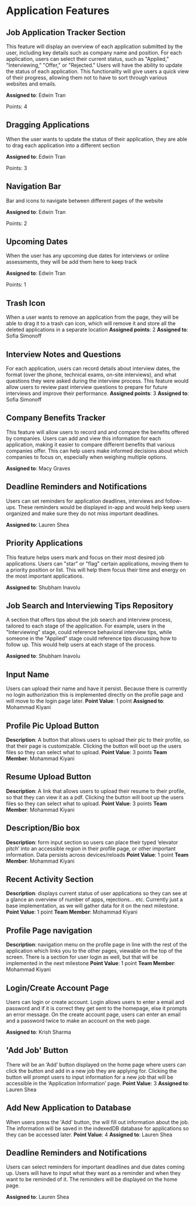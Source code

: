 # Application Features

## Job Application Tracker Section

This feature will display an overview of each application submitted by the user, including key details such as company name and position. For each application, users can select their current status, such as "Applied," "Interviewing," "Offer," or "Rejected." Users will have the ability to update the status of each application. This functionality will give users a quick view of their progress, allowing them not to have to sort through various websites and emails.

**Assigned to**: Edwin Tran

Points: 4

## Dragging Applications

When the user wants to update the status of their application, they are able to drag each application into a different section

**Assigned to**: Edwin Tran

Points: 3

## Navigation Bar

Bar and icons to navigate between different pages of the website

**Assigned to**: Edwin Tran

Points: 2

## Upcoming Dates

When the user has any upcoming due dates for interviews or online assessments, they will be add them here to keep track

**Assigned to**: Edwin Tran

Points: 1

## Trash Icon

When a user wants to remove an application from the page, they will be able to drag it to a trash can icon, which will remove it and store all the deleted applications in a separate location
**Assigned points**: 2
**Assigned to**: Sofia Simonoff


## Interview Notes and Questions

For each application, users can record details about interview dates, the format (over the phone, technical exams, on-site interviews), and what questions they were asked during the interview process. This feature would allow users to review past interview questions to prepare for future interviews and improve their performance.
**Assigned points**: 3
**Assigned to**: Sofia Simonoff


## Company Benefits Tracker

This feature will allow users to record and and compare the benefits offered by companies. Users can add and view this information for each application, making it easier to compare different benefits that various companies offer. This can help users make informed decisions about which companies to focus on, especially when weighing multiple options. 

**Assigned to**: Macy Graves

## Deadline Reminders and Notifications

Users can set reminders for application deadlines, interviews and follow-ups. These reminders would be displayed in-app and would help keep users organized and make sure they do not miss important deadlines.

**Assigned to**: Lauren Shea

## Priority Applications

This feature helps users mark and focus on their most desired job applications. Users can "star" or "flag" certain applications, moving them to a priority position or list. This will help them focus their time and energy on the most important applications. 

**Assigned to**: Shubham Inavolu

## Job Search and Interviewing Tips Repository

A section that offers tips about the job search and interview process, tailored to each stage of the application. For example, users in the "Interviewing" stage, could reference behavioral interview tips, while someone in the "Applied" stage could reference tips discussing how to follow up. This would help users at each stage of the process. 

**Assigned to**: Shubham Inavolu

## Input Name  

Users can upload their name and have it persist. Because there is currently no login authorization this is implemented directly on the profile page and will move to the login page later. 
**Point Value**: 1 point
**Assigned to**: Mohammad Kiyani

## Profile Pic Upload Button

**Description**: A button that allows users to upload their pic to their profile, so that their page is customizable. Clicking the button will boot up the users files so they can select what to upload.
**Point Value**: 3 points
**Team Member**: Mohammad Kiyani

## Resume Upload Button

**Description**: A link that allows users to upload their resume to their profile, so that they can view it as a pdf. Clicking the button will boot up the users files so they can select what to upload.
**Point Value**: 3 points
**Team Member**: Mohammad Kiyani


## Description/Bio box

**Description**: form input section so users can place their typed ‘elevator pitch’ into an accessible region in their profile page, or other important information. Data persists across devices/reloads
**Point Value**: 1 point
**Team Member**: Mohammad Kiyani

## Recent Activity Section

**Description**: displays current status of user applications so they can see at a glance an overview of number of apps, rejections... etc. Currently just a base implementation, as we will gather data for it on the next milestone.
**Point Value**: 1 point
**Team Member**: Mohammad Kiyani

## Profile Page navigation

**Description**: navigation menu on the profile page in line with the rest of the application which links you to the other pages, viewable on the top of the screen. There is a section for user login as well, but that will be implemented in the next milestone
**Point Value**: 1 point
**Team Member**: Mohammad Kiyani


## Login/Create Account Page 

Users can login or create account. Login allows users to enter a email and password and if it is correct they get sent to the homepage, else it prompts an error message. On the create account page, users can enter an email and a password twice to make an account on the web page.

**Assigned to**: Krish Sharma







## 'Add Job' Button

There will be an ‘Add’ button displayed on the home page where users can click the button and add in a new job they are applying for. Clicking the button will prompt users to input information for a new job that will be accessible in the ‘Application Information’ page.
**Point Value**: 3
**Assigned to**: Lauren Shea

## Add New Application to Database

When users press the 'Add' button, the will fill out information about the job. The information will be saved in the indexedDB database for applications so they can be accessed later. 
**Point Value**: 4
**Assigned to**: Lauren Shea

## Deadline Reminders and Notifications

Users can select reminders for important deadlines and due dates coming up. Users will have to input what they want as a reminder and when they want to be reminded of it. The reminders will be displayed on the home page.

**Assigned to**: Lauren Shea

